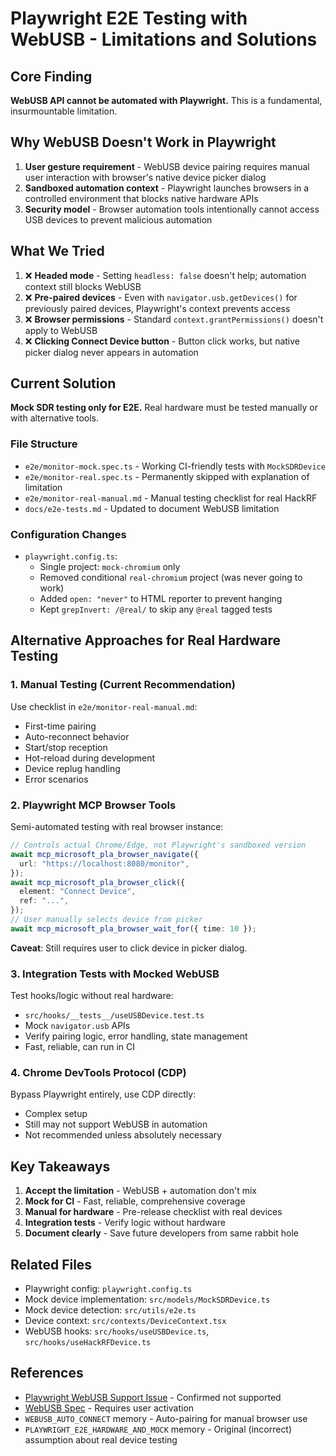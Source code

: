 # Playwright E2E Testing with WebUSB - Limitations and Solutions

## Core Finding

**WebUSB API cannot be automated with Playwright.** This is a fundamental, insurmountable limitation.

## Why WebUSB Doesn't Work in Playwright

1. **User gesture requirement** - WebUSB device pairing requires manual user interaction with browser's native device picker dialog
2. **Sandboxed automation context** - Playwright launches browsers in a controlled environment that blocks native hardware APIs
3. **Security model** - Browser automation tools intentionally cannot access USB devices to prevent malicious automation

## What We Tried

1. ❌ **Headed mode** - Setting `headless: false` doesn't help; automation context still blocks WebUSB
2. ❌ **Pre-paired devices** - Even with `navigator.usb.getDevices()` for previously paired devices, Playwright's context prevents access
3. ❌ **Browser permissions** - Standard `context.grantPermissions()` doesn't apply to WebUSB
4. ❌ **Clicking Connect Device button** - Button click works, but native picker dialog never appears in automation

## Current Solution

**Mock SDR testing only for E2E.** Real hardware must be tested manually or with alternative tools.

### File Structure

- `e2e/monitor-mock.spec.ts` - Working CI-friendly tests with `MockSDRDevice`
- `e2e/monitor-real.spec.ts` - Permanently skipped with explanation of limitation
- `e2e/monitor-real-manual.md` - Manual testing checklist for real HackRF
- `docs/e2e-tests.md` - Updated to document WebUSB limitation

### Configuration Changes

- `playwright.config.ts`:
  - Single project: `mock-chromium` only
  - Removed conditional `real-chromium` project (was never going to work)
  - Added `open: "never"` to HTML reporter to prevent hanging
  - Kept `grepInvert: /@real/` to skip any `@real` tagged tests

## Alternative Approaches for Real Hardware Testing

### 1. Manual Testing (Current Recommendation)

Use checklist in `e2e/monitor-real-manual.md`:

- First-time pairing
- Auto-reconnect behavior
- Start/stop reception
- Hot-reload during development
- Device replug handling
- Error scenarios

### 2. Playwright MCP Browser Tools

Semi-automated testing with real browser instance:

```typescript
// Controls actual Chrome/Edge, not Playwright's sandboxed version
await mcp_microsoft_pla_browser_navigate({
  url: "https://localhost:8080/monitor",
});
await mcp_microsoft_pla_browser_click({
  element: "Connect Device",
  ref: "...",
});
// User manually selects device from picker
await mcp_microsoft_pla_browser_wait_for({ time: 10 });
```

**Caveat**: Still requires user to click device in picker dialog.

### 3. Integration Tests with Mocked WebUSB

Test hooks/logic without real hardware:

- `src/hooks/__tests__/useUSBDevice.test.ts`
- Mock `navigator.usb` APIs
- Verify pairing logic, error handling, state management
- Fast, reliable, can run in CI

### 4. Chrome DevTools Protocol (CDP)

Bypass Playwright entirely, use CDP directly:

- Complex setup
- Still may not support WebUSB in automation
- Not recommended unless absolutely necessary

## Key Takeaways

1. **Accept the limitation** - WebUSB + automation don't mix
2. **Mock for CI** - Fast, reliable, comprehensive coverage
3. **Manual for hardware** - Pre-release checklist with real devices
4. **Integration tests** - Verify logic without hardware
5. **Document clearly** - Save future developers from same rabbit hole

## Related Files

- Playwright config: `playwright.config.ts`
- Mock device implementation: `src/models/MockSDRDevice.ts`
- Mock device detection: `src/utils/e2e.ts`
- Device context: `src/contexts/DeviceContext.tsx`
- WebUSB hooks: `src/hooks/useUSBDevice.ts`, `src/hooks/useHackRFDevice.ts`

## References

- [Playwright WebUSB Support Issue](https://github.com/microsoft/playwright/issues/9939) - Confirmed not supported
- [WebUSB Spec](https://wicg.github.io/webusb/) - Requires user activation
- `WEBUSB_AUTO_CONNECT` memory - Auto-pairing for manual browser use
- `PLAYWRIGHT_E2E_HARDWARE_AND_MOCK` memory - Original (incorrect) assumption about real device testing
